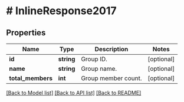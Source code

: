 # # InlineResponse2017

## Properties

Name | Type | Description | Notes
------------ | ------------- | ------------- | -------------
**id** | **string** | Group ID. | [optional] 
**name** | **string** | Group name. | [optional] 
**total_members** | **int** | Group member count. | [optional] 

[[Back to Model list]](../../README.md#documentation-for-models) [[Back to API list]](../../README.md#documentation-for-api-endpoints) [[Back to README]](../../README.md)


